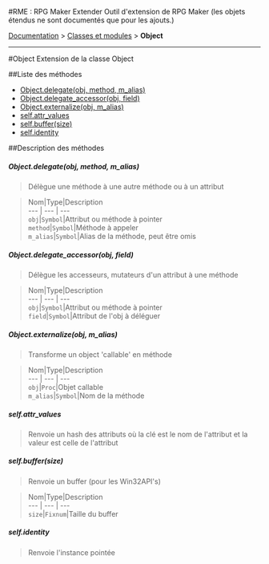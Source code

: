 #RME : RPG Maker Extender
Outil d'extension de RPG Maker (les objets étendus ne sont documentés que pour les ajouts.)

[Documentation](README.md) > [Classes et modules](__class-and-module_list.md) > **Object**  
- - -  
#Object
Extension de la classe Object

##Liste des méthodes
*    [Object.delegate(obj, method, m_alias)](#objectdelegateobj-method-m_alias)
*    [Object.delegate_accessor(obj, field)](#objectdelegate_accessorobj-field)
*    [Object.externalize(obj, m_alias)](#objectexternalizeobj-m_alias)
*    [self.attr_values](#selfattr_values)
*    [self.buffer(size)](#selfbuffersize)
*    [self.identity](#selfidentity)


##Description des méthodes
##### Object.delegate(obj, method, m_alias)

> Délègue une méthode à une autre méthode ou à un attribut

  
> Nom|Type|Description  
--- | --- | ---  
`obj`|`Symbol`|Attribut ou méthode à pointer  
`method`|`Symbol`|Méthode à appeler  
`m_alias`|`Symbol`|Alias de la méthode, peut être omis  






##### Object.delegate_accessor(obj, field)

> Délègue les accesseurs, mutateurs d'un attribut à une méthode

  
> Nom|Type|Description  
--- | --- | ---  
`obj`|`Symbol`|Attribut ou méthode à pointer  
`field`|`Symbol`|Attribut de l'obj à déléguer  






##### Object.externalize(obj, m_alias)

> Transforme un object 'callable' en méthode

  
> Nom|Type|Description  
--- | --- | ---  
`obj`|`Proc`|Objet callable  
`m_alias`|`Symbol`|Nom de la méthode  






##### self.attr_values

> Renvoie un hash des attributs où la clé est le nom de l'attribut
                            et la valeur est celle de l'attribut

  
> 





##### self.buffer(size)

> Renvoie un buffer (pour les Win32API's)

  
> Nom|Type|Description  
--- | --- | ---  
`size`|`Fixnum`|Taille du buffer  






##### self.identity

> Renvoie l'instance pointée

  
> 





